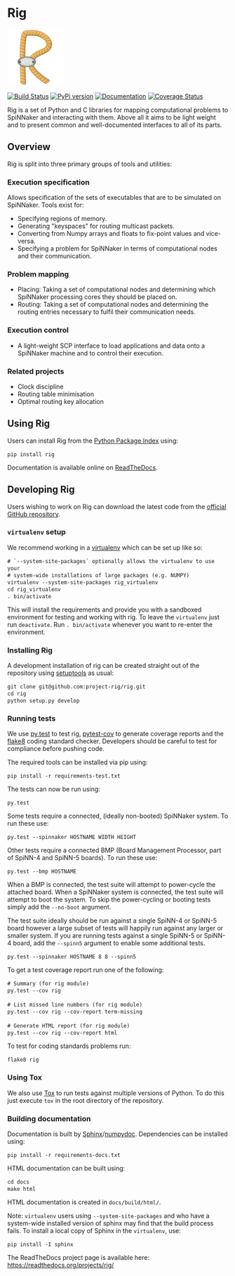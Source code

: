 Rig
===

![The Rig Logo](docs/source/logo.png?raw=true)

[![Build Status](https://travis-ci.org/project-rig/rig.svg?branch=master)](https://travis-ci.org/project-rig/rig)
[![PyPi version](https://pypip.in/v/rig/badge.png?style=flat)](https://pypi.python.org/pypi/rig/)
[![Documentation](https://readthedocs.org/projects/rig/badge/?version=master)](http://rig.readthedocs.org/)
[![Coverage Status](https://coveralls.io/repos/project-rig/rig/badge.svg?branch=master)](https://coveralls.io/r/project-rig/rig?branch=master)

Rig is a set of Python and C libraries for mapping computational problems to
SpiNNaker and interacting with them.  Above all it aims to be light weight and
to present common and well-documented interfaces to all of its parts.

Overview
--------

Rig is split into three primary groups of tools and utilities:

### Execution specification

Allows specification of the sets of executables that are to be simulated on
SpiNNaker.  Tools exist for:

 - Specifying regions of memory.
 - Generating "keyspaces" for routing multicast packets.
 - Converting from Numpy arrays and floats to fix-point values and vice-versa.
 - Specifying a problem for SpiNNaker in terms of computational nodes and their
   communication.

### Problem mapping

 - Placing: Taking a set of computational nodes and determining which SpiNNaker
   processing cores they should be placed on.
 - Routing: Taking a set of computational nodes and determining the routing
   entries necessary to fulfil their communication needs.

### Execution control

 - A light-weight SCP interface to load applications and data onto a SpiNNaker
   machine and to control their execution.

### Related projects

 - Clock discipline
 - Routing table minimisation
 - Optimal routing key allocation

Using Rig
---------

Users can install Rig from the [Python Package
Index](https://pypi.python.org/pypi/rig/) using:

    pip install rig

Documentation is available online on [ReadTheDocs](http://rig.readthedocs.org/).

Developing Rig
--------------

Users wishing to work on Rig can download the latest code from the [official
GitHub repository](https://github.com/project-rig/rig).

### `virtualenv` setup

We recommend working in a [virtualenv](https://pypi.python.org/pypi/virtualenv)
which can be set up like so:

    # `--system-site-packages` optionally allows the virtualenv to use your
    # system-wide installations of large packages (e.g. NUMPY)
    virtualenv --system-site-packages rig_virtualenv
    cd rig_virtualenv
    . bin/activate

This will install the requirements and provide you with a sandboxed environment
for testing and working with rig.  To leave the `virtualenv` just run
`deactivate`. Run `. bin/activate` whenever you want to re-enter the
environment.

### Installing Rig

A development installation of rig can be created straight out of the repository
using [setuptools](https://pypi.python.org/pypi/setuptools) as usual:

    git clone git@github.com:project-rig/rig.git
    cd rig
    python setup.py develop

### Running tests

We use [py.test](http://pytest.org) to test rig,
[pytest-cov](https://pypi.python.org/pypi/pytest-cov/1.8.1) to generate coverage
reports and the [flake8](https://pypi.python.org/pypi/flake8) coding standard
checker. Developers should be careful to test for compliance before pushing
code.

The required tools can be installed via pip using:

    pip install -r requirements-test.txt

The tests can now be run using:

    py.test

Some tests require a connected, (ideally non-booted) SpiNNaker system. To
run these use:

    py.test --spinnaker HOSTNAME WIDTH HEIGHT

Other tests require a connected BMP (Board Management Processor, part of
SpiNN-4 and SpiNN-5 boards). To run these use:

    py.test --bmp HOSTNAME

When a BMP is connected, the test suite will attempt to power-cycle the
attached board. When a SpiNNaker system is connected, the test suite will
attempt to boot the system. To skip the power-cycling or booting tests simply
add the `--no-boot` argument.

The test suite ideally should be run against a single SpiNN-4 or SpiNN-5 board
however a large subset of tests will happily run against any larger or smaller
system.  If you are running tests against a single SpiNN-5 or SpiNN-4 board,
add the `--spinn5` argument to enable some additional tests.

    py.test --spinnaker HOSTNAME 8 8 --spinn5

To get a test coverage report run one of the following:

    # Summary (for rig module)
    py.test --cov rig
    
    # List missed line numbers (for rig module)
    py.test --cov rig --cov-report term-missing
    
    # Generate HTML report (for rig module)
    py.test --cov rig --cov-report html

To test for coding standards problems run:

    flake8 rig

### Using Tox

We also use [Tox](https://pypi.python.org/pypi/tox/1.8.1) to run tests against
multiple versions of Python. To do this just execute `tox` in the root
directory of the repository.


### Building documentation

Documentation is built by
[Sphinx](http://sphinx-doc.org/)/[numpydoc](https://github.com/numpy/numpydoc).
Dependencies can be installed using:

    pip install -r requirements-docs.txt

HTML documentation can be built using:

    cd docs
    make html

HTML documentation is created in `docs/build/html/`.

Note: `virtualenv` users using `--system-site-packages` and who have a system-wide
installed version of sphinx may find that the build process fails. To install a
local copy of Sphinx in the `virtualenv`, use:

    pip install -I sphinx

The ReadTheDocs project page is available here: https://readthedocs.org/projects/rig/
